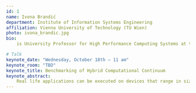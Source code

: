 ```yaml
---
id: 1
name: Ivona Brandić
department: Institute of Information Systems Engineering
affiliation: Vienna University of Technology (TU Wien)
photo: ivona_brandic.jpg
bio:
    is University Professor for High Performance Computing Systems at the Institute of Information Systems Engineering, Vienna University of Technology (TU Wien) where she leads the High Performance Computing Systems Research Group. In 2015 she was awarded the FWF START prize, the highest Austrian award for early career researchers. Since 2016 she has been a member of the Young Academy of the Austrian Academy of Sciences. She received her PhD degree in 2007 and her venia docendi for practical computer science in 2013, both from Vienna University of Technology. From 2009 to 2012 she led the Austrian national FoSII (Foundations of Self-governing ICT Infrastructures) project funded by the Vienna Science and Technology Fund (WWTF). She was a management committee member of the European Commission's COST Action on Energy Efficient Large Scale Distributed Systems and of the COST Action on Sustainable Ultrascale Computing (NESUS). I. Brandic was on the Editorial Board of IEEE Magazine on Cloud Computing, IEEE TPDS and IEEE TCC. In 2011 she received the Distinguished Young Scientist Award from the Vienna University of Technology for her project on the Holistic Energy Efficient Hybrid Clouds. Her interests comprise virtualized HPC systems, energy efficient ultra-scale distributed systems, massive-scale data analytics, Cloud \& workflow Quality of Service (QoS), and service-oriented distributed systems. She published more than 50 scientific journal, magazine and conference publications and she co-authored a text-book on federated and self-manageable Cloud infrastructures.

# Talk
keynote_date: "Wednesday, October 18th — 11 am"
keynote_room: "TBD"
keynote_title: Benchmarking of Hybrid Computational Continuum
keynote_abstract:
    Real life applications can be executed on devices that range in size from smartphones to warehouse size data centers. Meanwhile, architectures are becoming heterogeneous including various accelerators and even non von Neumann computers into the computational continuum. In this talk we discuss challenges when benchmarking different types of applications on a hybrid computational continuum. First, we present the methods for decomposition and execution of HPC applications on hybrid Classic/Quantum systems. Second, we discuss the benefits but also problems and challenges when executing applications of hybrid systems. Third, we revisit the current state of the art testbeds for the execution and benchmarking of hybrid classic/quantum.
---
```

